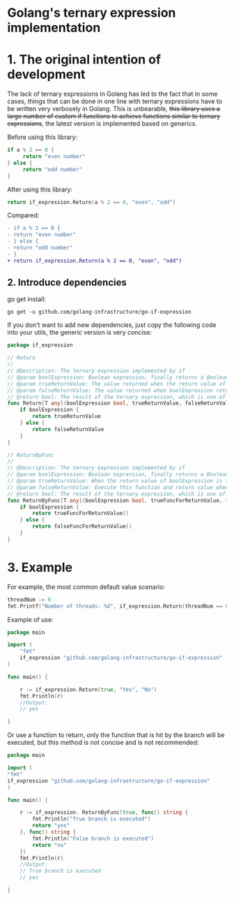 # Golang's ternary expression implementation

# 1. The original intention of development

The lack of ternary expressions in Golang has led to the fact that in some cases, things that can be done in one line with ternary expressions have to be written very verbosely in Golang.
This is unbearable, ~~this library uses a large number of custom if functions to achieve functions similar to ternary expressions~~, the latest version is implemented based on generics.

Before using this library:

```go
if a % 2 == 0 {
     return "even number"
} else {
     return "odd number"
}
```

After using this library:

```go
return if_expression.Return(a % 2 == 0, "even", "odd")
```

Compared:

``` diff
- if a % 2 == 0 {
- return "even number"
- } else {
- return "odd number"
- }
+ return if_expression.Return(a % 2 == 0, "even", "odd")
```

## 2. Introduce dependencies

go get install:

```text
go get -u github.com/golang-infrastructure/go-if-expression
```

If you don't want to add new dependencies, just copy the following code into your utils, the generic version is very concise:

```go
package if_expression

// Return
//
// @Description: The ternary expression implemented by if
// @param boolExpression: Boolean expression, finally returns a Boolean value
// @param trueReturnValue: The value returned when the return value of boolExpression is true
// @param falseReturnValue: The value returned when boolExpression returns false
// @return bool: The result of the ternary expression, which is one of trueReturnValue or falseReturnValue
func Return[T any](boolExpression bool, trueReturnValue, falseReturnValue T) T {
	if boolExpression {
		return trueReturnValue
	} else {
		return falseReturnValue
	}
}

// ReturnByFunc
//
// @Description: The ternary expression implemented by if
// @param boolExpression: Boolean expression, finally returns a Boolean value
// @param trueReturnValue: When the return value of boolExpression is true, execute this function and return the value
// @param falseReturnValue: Execute this function and return value when boolExpression returns false
// @return bool: The result of the ternary expression, which is one of trueReturnValue or falseReturnValue
func ReturnByFunc[T any](boolExpression bool, trueFuncForReturnValue, falseFuncForReturnValue func() T) T {
    if boolExpression {
    	return trueFuncForReturnValue()
    } else {
    	return falseFuncForReturnValue()
    }
}
```

# 3. Example

For example, the most common default value scenario:

```go
threadNum := 0
fmt.Printf("Number of threads: %d", if_expression.Return(threadNum == 0, 1, threadNum))
```

Example of use:

```go
package main

import (
    "fmt"
    if_expression "github.com/golang-infrastructure/go-if-expression"
)

func main() {

    r := if_expression.Return(true, "Yes", "No")
    fmt.Println(r)
    //Output:
	// yes

}

```

Or use a function to return, only the function that is hit by the branch will be executed, but this method is not concise and is not recommended:

```go
package main

import (
"fmt"
if_expression "github.com/golang-infrastructure/go-if-expression"
)

func main() {

    r := if_expression. ReturnByFunc(true, func() string {
    	fmt.Println("True branch is executed")
    	return "yes"
    }, func() string {
    	fmt.Println("False branch is executed")
    	return "no"
    })
    fmt.Println(r)
    //Output:
    // True branch is executed
	// yes

}
```
